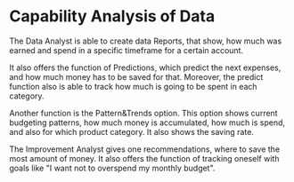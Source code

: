 # Capability Analysis of Data

The Data Analyst is able to create data Reports, that show, how much was earned and spend in a specific timeframe for a certain account.

It also offers the function of Predictions, which predict the next expenses, and how much money has to be saved for that. Moreover, the predict function also is able to track how much is going to be spent in each category.

Another function is the Pattern&Trends option. This option shows current budgeting patterns, how much money is accumulated, how much is spend, and also for which product category. It also shows the saving rate.

The Improvement Analyst gives one recommendations, where to save the most amount of money. It also offers the function of tracking oneself with goals like "I want not to overspend my monthly budget".
